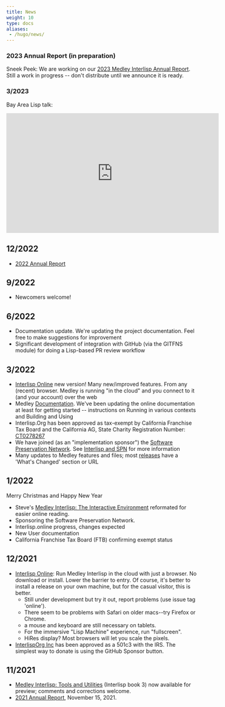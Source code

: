 ```yaml
---
title: News
weight: 10
type: docs
aliases:
 - /hugo/news/
---
```


### 2023 Annual Report (in preparation)

Sneek Peek: We are working on our [2023 Medley Interlisp Annual Report](https://docs.google.com/document/d/1yL1WeYvgu5JstWyjD3fWl1mDZv8kIr_U3_1onSWvUko/edit?usp=sharing). Still a work in progress -- don't distribute until we announce it is ready.

### 3/2023

Bay Area Lisp talk:

<iframe width="560" height="315" src="https://www.youtube.com/embed/N1MobfEaoWY" title="YouTube video player" frameborder="0" allow="accelerometer; autoplay; clipboard-write; encrypted-media; gyroscope; picture-in-picture; web-share" allowfullscreen></iframe>

## 12/2022
* [2022 Annual Report](/medley/project/status/2022medleyannualreport)

## 9/2022
* Newcomers welcome!

## 6/2022
* Documentation update. We're updating the project documentation. Feel free to make suggestions for improvement
* Significant development of integration with GitHub (via the GITFNS module) for doing a Lisp-based PR review workflow

## 3/2022

* [Interlisp Online](https://online.interlisp.org) new version! Many new/improved features. From any (recent) browser. Medley is running "in the cloud" and you connect to it (and your account) over the web
* Medley [Documentation](https://github.com/Interlisp/medley/wiki/Documentation). We've been updating the online documentation at least for getting started -- instructions on Running in various contexts and Building and Using
* Interlisp.Org has been approved as tax-exempt by California Franchise Tax Board and the California AG, State Charity Registration Number: [CT0278267](https://rct.doj.ca.gov/Verification/Web/Search.aspx?facility=Y)
* We have joined (as an "implementation sponsor") the [Software Preservation Network](https://www.softwarepreservationnetwork.org/). See [Interlisp and SPN](https://www.softwarepreservationnetwork.org/Interlisp/) for more information
* Many updates to Medley features and files; most [releases](https://github.com/Interlisp/medley/releases) have a 'What's Changed' section or URL

## 1/2022

Merry Christmas and Happy New Year

* Steve's [Medley Interlisp: The Interactive Environment](https://interlisp.org/documentation/20211225-interlisp-book-2.pdf) reformated for easier online reading.
* Sponsoring the Software Preservation Network.
* Interlisp.online progress, changes expected
* New User documentation
* California Franchise Tax Board (FTB) confirming exempt status

## 12/2021

* [Interlisp Online](https://online.interlisp.org): Run Medley Interlisp in the cloud with just a browser. No download or install. Lower the barrier to entry. Of course, it's better to install a release on your own machine, but for the casual visitor, this is better.
  * Still under development but try it out, report problems (use issue tag 'online').
  * There seem to be problems with Safari on older macs--try Firefox or Chrome.
  * a mouse and keyboard are still necessary on tablets.
  * For the immersive "Lisp Machine" experience, run "fullscreen".
  * HiRes display? Most browsers will let you scale the pixels.
* [InterlispOrg Inc](https://github.com/Interlisp/medley/wiki/InterlispOrg-Inc) has been approved as a 501c3 with the IRS. The simplest way to donate is using the GitHub Sponsor button.

## 11/2021

* [Medley Interlisp: Tools and Utilities](https://interlisp.org/documentation/2021-interlisp-book-3.pdf) (Interlisp book 3) now available for preview; comments and corrections welcome.
* [2021 Annual Report](/medley/project/status/2021medleyannualreport), November 15, 2021.
